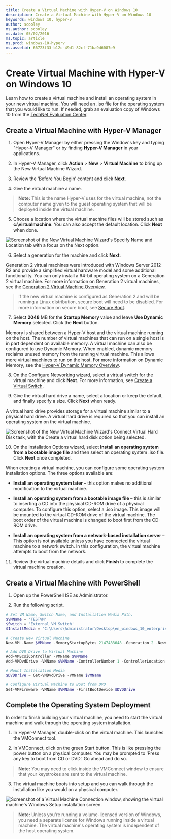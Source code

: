 ```yaml
---
title: Create a Virtual Machine with Hyper-V on Windows 10
description: Create a Virtual Machine with Hyper-V on Windows 10
keywords: windows 10, hyper-v
author: scooley
ms.author: scooley
ms.date: 05/02/2016
ms.topic: article
ms.prod: windows-10-hyperv
ms.assetid: 66723f33-b12c-49d1-82cf-71ba9d6087e9
---
```


# Create Virtual Machine with Hyper-V on Windows 10

Learn how to create a virtual machine and install an operating system in your new virtual machine.  You will need an .iso file for the operating system that you would like to run. If needed, grab an evaluation copy of Windows 10 from the [TechNet Evaluation Center](https://www.microsoft.com/evalcenter/).

## Create a Virtual Machine with Hyper-V Manager

1. Open Hyper-V Manager by either pressing the Window's key and typing "Hyper-V Manager" or by finding **Hyper-V Manager** in your applications.

2. In Hyper-V Manager, click **Action** > **New** > **Virtual Machine** to bring up the New Virtual Machine Wizard.

3. Review the ‘Before You Begin’ content and click **Next**.

4. Give the virtual machine a name.
  > **Note:** This is the name Hyper-V uses for the virtual machine, not the computer name given to the guest operating system that will be deployed inside the virtual machine.

5. Choose a location where the virtual machine files will be stored such as **c:\virtualmachine**. You can also accept the default location. Click **Next** when done.

  ![Screenshot of the New Virtual Machine Wizard's Specify Name and Location tab with a focus on the Next option.](media/new_vm_upd.png)

6. Select a generation for the machine and click **Next**.  

  Generation 2 virtual machines were introduced with Windows Server 2012 R2 and provide a simplified virtual hardware model and some additional functionality. You can only install a 64-bit operating system on a Generation 2 virtual machine. For more information on Generation 2 virtual machines, see the [Generation 2 Virtual Machine Overview](/previous-versions/windows/it-pro/windows-server-2012-R2-and-2012/dn282285(v=ws.11)).
  
  > If the new virtual machine is configured as Generation 2 and will be running a Linux distribution, secure boot will need to be disabled. For more information on secure boot, see [Secure Boot](/previous-versions/windows/it-pro/windows-8.1-and-8/dn486875(v=ws.11)).

7. Select **2048** MB for the **Startup Memory** value and leave **Use Dynamic Memory** selected. Click the **Next** button.

  Memory is shared between a Hyper-V host and the virtual machine running on the host. The number of virtual machines that can run on a single host is in part dependent on available memory. A virtual machine can also be configured to use Dynamic Memory. When enabled, dynamic memory reclaims unused memory from the running virtual machine. This allows more virtual machines to run on the host. For more information on Dynamic Memory, see the [Hyper-V Dynamic Memory Overview](/previous-versions/windows/it-pro/windows-server-2012-R2-and-2012/hh831766(v=ws.11)).

8. On the Configure Networking wizard, select a virtual switch for the virtual machine and click **Next**. For more information, see [Create a Virtual Switch](connect-to-network.md).

9. Give the virtual hard drive a name, select a location or keep the default, and finally specify a size. Click **Next** when ready.

  A virtual hard drive provides storage for a virtual machine similar to a physical hard drive. A virtual hard drive is required so that you can install an operating system on the virtual machine.
  
  ![Screenshot of the New Virtual Machine Wizard's Connect Virtual Hard Disk task, with the Create a virtual hard disk option being selected.](media/new_vhd_upd.png)

10. On the Installation Options wizard, select **Install an operating system from a bootable image file** and then select an operating system .iso file. Click **Next** once completed.

  When creating a virtual machine, you can configure some operating system installation options. The three options available are:

  * **Install an operating system later** – this option makes no additional modification to the virtual machine.

  * **Install an operating system from a bootable image file** – this is similar to inserting a CD into the physical CD-ROM drive of a physical computer. To configure this option, select a .iso image. This image will be mounted to the virtual CD-ROM drive of the virtual machine. The boot order of the virtual machine is changed to boot first from the CD-ROM drive.

  * **Install an operating system from a network-based installation server** – This option is not available unless you have connected the virtual machine to a network switch. In this configuration, the virtual machine attempts to boot from the network.

11. Review the virtual machine details and click **Finish** to complete the virtual machine creation.

## Create a Virtual Machine with PowerShell

1. Open up the PowerShell ISE as Administrator.

2. Run the following script.

  ``` powershell
  # Set VM Name, Switch Name, and Installation Media Path.
  $VMName = 'TESTVM'
  $Switch = 'External VM Switch'
  $InstallMedia = 'C:\Users\Administrator\Desktop\en_windows_10_enterprise_x64_dvd_6851151.iso'

  # Create New Virtual Machine
  New-VM -Name $VMName -MemoryStartupBytes 2147483648 -Generation 2 -NewVHDPath "D:\Virtual Machines\$VMName\$VMName.vhdx" -NewVHDSizeBytes 53687091200 -Path "D:\Virtual Machines\$VMName" -SwitchName $Switch

  # Add DVD Drive to Virtual Machine
  Add-VMScsiController -VMName $VMName
  Add-VMDvdDrive -VMName $VMName -ControllerNumber 1 -ControllerLocation 0 -Path $InstallMedia

  # Mount Installation Media
  $DVDDrive = Get-VMDvdDrive -VMName $VMName

  # Configure Virtual Machine to Boot from DVD
  Set-VMFirmware -VMName $VMName -FirstBootDevice $DVDDrive
  ```

## Complete the Operating System Deployment

In order to finish building your virtual machine, you need to start the virtual machine and walk through the operating system installation.

1. In Hyper-V Manager, double-click on the virtual machine. This launches the VMConnect tool.

2. In VMConnect, click on the green Start button. This is like pressing the power button on a physical computer. You may be prompted to ‘Press any key to boot from CD or DVD’. Go ahead and do so.

  > **Note:** You may need to click inside the VMConnect window to ensure that your keystrokes are sent to the virtual machine.

3. The virtual machine boots into setup and you can walk through the installation like you would on a physical computer.

  ![Screenshot of a Virtual Machine Connection window, showing the virtual machine's Windows Setup installation screen.](media/OSDeploy_upd.png) 

  > **Note:** Unless you're running a volume-licensed version of Windows, you need a separate license for Windows running inside a virtual machine. The virtual machine's operating system is independent of the host operating system.
